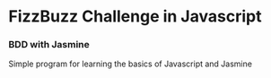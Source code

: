 # FizzBuzz Challenge in Javascript

### BDD with Jasmine

Simple program for learning the basics of Javascript and Jasmine